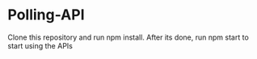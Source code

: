 # Polling-API

Clone this repository and run npm install.
After its done, run npm start to start using the APIs
